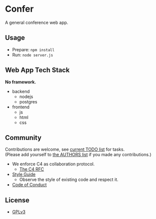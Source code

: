 # Confer

A general conference web app.

## Usage

- Prepare: `npm install`
- Run: `node server.js`

## Web App Tech Stack

**No framework.**

- backend
  - nodejs
  - postgres
- frontend
  - js
  - html
  - css

## Community

Contributions are welcome, see [current TODO list](TODO.md) for tasks. <br>
(Please add yourself to [the AUTHORS list](AUTHORS) if you made any contributions.)

- We enforce C4 as collaboration protocol.
  - [The C4 RFC](https://rfc.zeromq.org/spec:42/C4)
- [Style Guide](STYLE-GUIDE.md)
  - Observe the style of existing code and respect it.
- [Code of Conduct](CODE-OF-CONDUCT.md)

## License

- [GPLv3](LICENSE)
